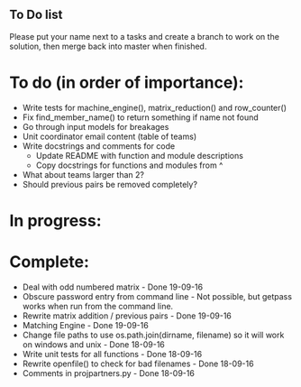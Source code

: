 ## To Do list  

Please put your name next to a tasks and create a branch to work on the
solution, then merge back into master when finished.  

# To do (in order of importance):
* Write tests for machine_engine(), matrix_reduction() and row_counter()
* Fix find_member_name() to return something if name not found
* Go through input models for breakages
* Unit coordinator email content (table of teams)
* Write docstrings and comments for code  
    - Update README with function and module descriptions  
    - Copy docstrings for functions and modules from ^  
* What about teams larger than 2?
* Should previous pairs be removed completely?

# In progress:  


# Complete:  
* Deal with odd numbered matrix - Done 19-09-16
* Obscure password entry from command line - Not possible, but getpass
works when run from the command line.
* Rewrite matrix addition / previous pairs - Done 19-09-16
* Matching Engine - Done 19-09-16
* Change file paths to use os.path.join(dirname, filename) so it will 
    work on windows and unix - Done 18-09-16  
* Write unit tests for all functions - Done 18-09-16  
* Rewrite openfile() to check for bad filenames - Done 18-09-16  
* Comments in projpartners.py - Done 18-09-16